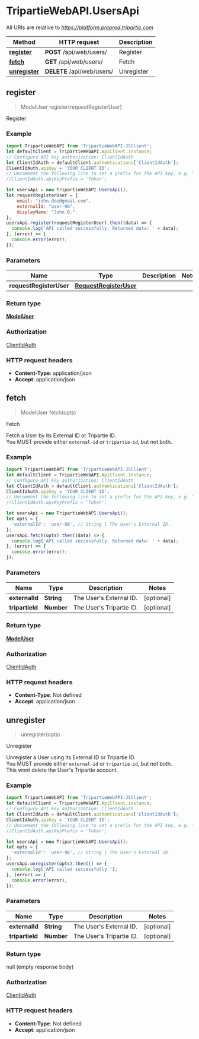 # TripartieWebAPI.UsersApi

All URIs are relative to *https://platform.preprod.tripartie.com*

Method | HTTP request | Description
------------- | ------------- | -------------
[**register**](UsersApi.md#register) | **POST** /api/web/users/ | Register
[**fetch**](UsersApi.md#fetch) | **GET** /api/web/users/ | Fetch
[**unregister**](UsersApi.md#unregister) | **DELETE** /api/web/users/ | Unregister


## register

> ModelUser register(requestRegisterUser)

Register

### Example

```javascript
import TripartieWebAPI from 'TripartieWebAPI-JSClient';
let defaultClient = TripartieWebAPI.ApiClient.instance;
// Configure API key authorization: ClientIdAuth
let ClientIdAuth = defaultClient.authentications['ClientIdAuth'];
ClientIdAuth.apiKey = 'YOUR CLIENT ID';
// Uncomment the following line to set a prefix for the API key, e.g. "Token" (defaults to null)
//ClientIdAuth.apiKeyPrefix = 'Token';

let usersApi = new TripartieWebAPI.UsersApi();
let requestRegisterUser = {
    email: "john.doe@gmail.com",
    externalId: "user-96",
    displayName: "John D."
};
usersApi.register(requestRegisterUser).then((data) => {
  console.log('API called successfully. Returned data: ' + data);
}, (error) => {
  console.error(error);
});

```

### Parameters


Name | Type | Description  | Notes
------------- | ------------- | ------------- | -------------
 **requestRegisterUser** | [**RequestRegisterUser**](RequestRegisterUser.md)|  | 

### Return type

[**ModelUser**](ModelUser.md)

### Authorization

[ClientIdAuth](../README.md#ClientIdAuth)

### HTTP request headers

- **Content-Type**: application/json
- **Accept**: application/json


## fetch

> ModelUser fetch(opts)

Fetch

Fetch a User by its External ID or Tripartie ID.<br /> You MUST provide either `external-id` or `tripartie-id`, but not both. 

### Example

```javascript
import TripartieWebAPI from 'TripartieWebAPI-JSClient';
let defaultClient = TripartieWebAPI.ApiClient.instance;
// Configure API key authorization: ClientIdAuth
let ClientIdAuth = defaultClient.authentications['ClientIdAuth'];
ClientIdAuth.apiKey = 'YOUR CLIENT ID';
// Uncomment the following line to set a prefix for the API key, e.g. "Token" (defaults to null)
//ClientIdAuth.apiKeyPrefix = 'Token';

let usersApi = new TripartieWebAPI.UsersApi();
let opts = {
  'externalId': 'user-96', // String | The User's External ID.
};
usersApi.fetch(opts).then((data) => {
  console.log('API called successfully. Returned data: ' + data);
}, (error) => {
  console.error(error);
});

```

### Parameters


Name | Type | Description  | Notes
------------- | ------------- | ------------- | -------------
 **externalId** | **String**| The User&#39;s External ID. | [optional] 
 **tripartieId** | **Number**| The User&#39;s Tripartie ID. | [optional] 

### Return type

[**ModelUser**](ModelUser.md)

### Authorization

[ClientIdAuth](../README.md#ClientIdAuth)

### HTTP request headers

- **Content-Type**: Not defined
- **Accept**: application/json



## unregister

> unregister(opts)

Unregister

Unregister a User using its External ID or Tripartie ID.<br /> You MUST provide either `external-id` or `tripartie-id`, but not both.<br /> This wont delete the User&#39;s Tripartie account. 

### Example

```javascript
import TripartieWebAPI from 'TripartieWebAPI-JSClient';
let defaultClient = TripartieWebAPI.ApiClient.instance;
// Configure API key authorization: ClientIdAuth
let ClientIdAuth = defaultClient.authentications['ClientIdAuth'];
ClientIdAuth.apiKey = 'YOUR CLIENT ID';
// Uncomment the following line to set a prefix for the API key, e.g. "Token" (defaults to null)
//ClientIdAuth.apiKeyPrefix = 'Token';

let usersApi = new TripartieWebAPI.UsersApi();
let opts = {
  'externalId': 'user-96', // String | The User's External ID.
};
usersApi.unregister(opts).then(() => {
  console.log('API called successfully.');
}, (error) => {
  console.error(error);
});

```

### Parameters


Name | Type | Description  | Notes
------------- | ------------- | ------------- | -------------
 **externalId** | **String**| The User&#39;s External ID. | [optional] 
 **tripartieId** | **Number**| The User&#39;s Tripartie ID. | [optional] 

### Return type

null (empty response body)

### Authorization

[ClientIdAuth](../README.md#ClientIdAuth)

### HTTP request headers

- **Content-Type**: Not defined
- **Accept**: application/json

